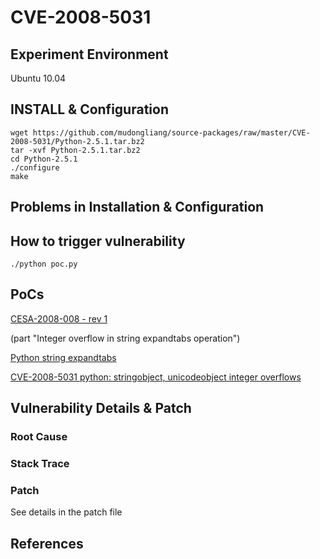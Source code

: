 # CVE-2008-5031

## Experiment Environment

Ubuntu 10.04

## INSTALL & Configuration

```
wget https://github.com/mudongliang/source-packages/raw/master/CVE-2008-5031/Python-2.5.1.tar.bz2
tar -xvf Python-2.5.1.tar.bz2
cd Python-2.5.1
./configure
make
```

## Problems in Installation & Configuration

## How to trigger vulnerability

```
./python poc.py
```

## PoCs

[CESA-2008-008 - rev 1](http://scary.beasts.org/security/CESA-2008-008.html)

(part "Integer overflow in string expandtabs operation")

[Python string expandtabs](http://www.openwall.com/lists/oss-security/2008/11/05/2)

[CVE-2008-5031 python: stringobject, unicodeobject integer overflows](https://bugzilla.redhat.com/show_bug.cgi?id=470915)

## Vulnerability Details & Patch

### Root Cause

### Stack Trace

### Patch

See details in the patch file

## References
